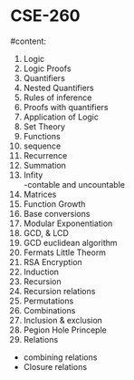 # CSE-260


#content: <br>
1. Logic
2. Logic Proofs
3. Quantifiers
4. Nested Quantifiers
5. Rules of inference
6. Proofs with quantifiers
7. Application of Logic
8. Set Theory
9. Functions
10. sequence
11. Recurrence
12. Summation
13. Infity <br> -contable and uncountable <br>
15. Matrices
16. Function Growth
17. Base conversions
18. Modular Exponentiation
19. GCD, & LCD
20. GCD euclidean algorithm
21. Fermats Little Theorm
22. RSA Encryption
23. Induction
24. Recursion
25. Recursion relations
26. Permutations
27. Combinations
28. Inclusion & exclusion
29. Pegion Hole Princeple
30. Relations
  - combining relations
  - Closure relations
